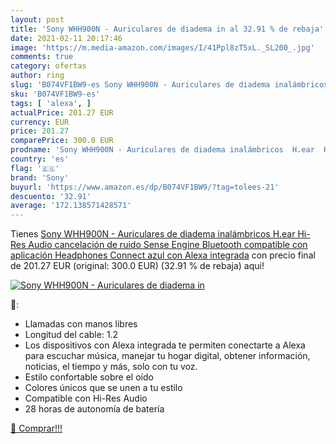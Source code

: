 ```yaml
---
layout: post
title: 'Sony WHH900N - Auriculares de diadema in al 32.91 % de rebaja'
date: 2021-02-11 20:17:46
image: 'https://m.media-amazon.com/images/I/41Ppl8zT5xL._SL200_.jpg'
comments: true
category: ofertas
author: ring
slug: 'B074VF1BW9-es Sony WHH900N - Auriculares de diadema inalámbricos H.ear...'
sku: 'B074VF1BW9-es'
tags: [ 'alexa', ]
actualPrice: 201.27 EUR
currency: EUR
price: 201.27
comparePrice: 300.0 EUR
prodname: 'Sony WHH900N - Auriculares de diadema inalámbricos  H.ear  Hi-Res Audio  cancelación de ruido  Sense Engine  Bluetooth  compatible con aplicación Headphones Connect  azul  con Alexa integrada'
country: 'es'
flag: '🇪🇸'
brand: 'Sony'
buyurl: 'https://www.amazon.es/dp/B074VF1BW9/?tag=tolees-21'
descuento: '32.91'
average: '172.138571428571'
---
```


Tienes [Sony WHH900N - Auriculares de diadema inalámbricos  H.ear  Hi-Res Audio  cancelación de ruido  Sense Engine  Bluetooth  compatible con aplicación Headphones Connect  azul  con Alexa integrada](https://www.amazon.es/dp/B074VF1BW9/?tag=tolees-21) con precio final de  201.27 EUR (original: 300.0 EUR) (32.91 %  de rebaja) aqui!

[![Sony WHH900N - Auriculares de diadema in](https://m.media-amazon.com/images/I/41Ppl8zT5xL._SL200_.jpg)](https://www.amazon.es/dp/B074VF1BW9/?tag=tolees-21)

🔎:

- Llamadas con manos libres
- Longitud del cable: 1.2
- Los dispositivos con Alexa integrada te permiten conectarte a Alexa para escuchar música, manejar tu hogar digital, obtener información, noticias, el tiempo y más, solo con tu voz.
- Estilo confortable sobre el oído
- Colores únicos que se unen a tu estilo
- Compatible con Hi-Res Audio
- 28 horas de autonomía de batería

[🛒 Comprar!!!](https://www.amazon.es/dp/B074VF1BW9/?tag=tolees-21)

